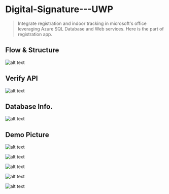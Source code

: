 # Digital-Signature---UWP

> Integrate registration and indoor tracking in microsoft's office leveraging Azure SQL Database and Web services.
> Here is the part of registration app.

## Flow & Structure
![alt text](https://user-images.githubusercontent.com/20013955/38377298-303aa5a4-392d-11e8-8192-29b1b57e07ae.png)

## Verify API

![alt text](https://user-images.githubusercontent.com/20013955/38377252-104ae86c-392d-11e8-9621-9e6cfd96744c.png)

## Database Info.

![alt text](https://user-images.githubusercontent.com/20013955/38377269-1c34c9c2-392d-11e8-9a0c-bd75fd4abb17.png)

## Demo Picture

![alt text](https://user-images.githubusercontent.com/20013955/39125842-fdebc452-4732-11e8-9eb6-448d116dd5af.png)

![alt text](https://user-images.githubusercontent.com/20013955/39125867-13842160-4733-11e8-8186-ba7234188fa6.png)

![alt text](https://user-images.githubusercontent.com/20013955/39125910-354215b4-4733-11e8-8116-4fb912d43e54.png)

![alt text](https://user-images.githubusercontent.com/20013955/39126016-8c9cdb3c-4733-11e8-97fc-f8f2c0994d84.png)

![alt text](https://user-images.githubusercontent.com/20013955/39126040-9d8a1004-4733-11e8-9c17-99cbc1d5f443.png)
